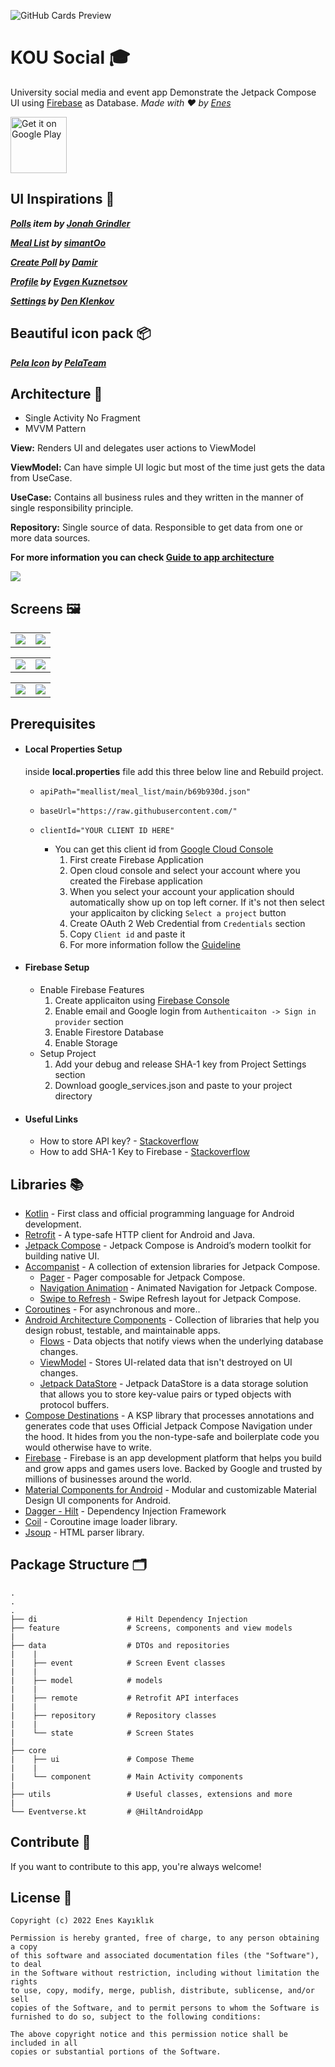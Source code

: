 ![GitHub Cards Preview](https://github.com/Enes-Kayiklik/Eventverse/blob/master/screenshots/cover.png?raw=true)

# KOU Social 🎓

University social media and event app Demonstrate the Jetpack Compose UI
using [Firebase](https://firebase.google.com/) as Database. *Made with ❤️
by [Enes](https://github.com/Enes-Kayiklik)*

<a href='https://play.google.com/store/apps/details?id=com.eneskayiklik.eventverse'><img alt='Get it on Google Play' src='https://play.google.com/intl/en_us/badges/images/generic/en_badge_web_generic.png' height=90px/></a>

## UI Inspirations 🎨

***[Polls](https://dribbble.com/shots/14142444-Tripadvisor-Community-Questions) item by [Jonah Grindler](https://dribbble.com/Jonahgrindler)***

***[Meal List](https://dribbble.com/shots/11548969-Food-Recipes-App/attachments/3169653?mode=media) by [simantOo](https://dribbble.com/simantoo)***

***[Create Poll](https://dribbble.com/shots/4526021-SN-Kit-News-feed-Create-post) by [Damir](https://dribbble.com/biomax)***

***[Profile](https://dribbble.com/shots/15809819-Login-Account-Truck-Manager) by [Evgen Kuznetsov](https://dribbble.com/bucklajean)***

***[Settings](https://dribbble.com/shots/15437594-App-Settings) by [Den Klenkov](https://dribbble.com/denklenkov)***

## Beautiful icon pack 📦
***[Pela Icon](https://www.figma.com/community/file/990314173893326792) by [PelaTeam](https://www.figma.com/@pelateam)***

## Architecture 🗼

- Single Activity No Fragment
- MVVM Pattern

**View:** Renders UI and delegates user actions to ViewModel

**ViewModel:** Can have simple UI logic but most of the time just gets the data from UseCase.

**UseCase:** Contains all business rules and they written in the manner of single responsibility
principle.

**Repository:** Single source of data. Responsible to get data from one or more data sources.

**For more information you can
check [Guide to app architecture](https://developer.android.com/jetpack/guide?gclid=CjwKCAiA_omPBhBBEiwAcg7smXcfbEYneoLKFD_4Tyw0OgVQkpZL_XIr5TPXT0mncuQhgDIBBvLhbBoCEx0QAvD_BwE&gclsrc=aw.ds#mobile-app-ux)**

<img src="screenshots/architecture.png">

## Screens 🖼

<table style="width:100%">
  <tr>
    <td><img src="screenshots/meal_list.png"/></td>
    <td><img src="screenshots/event_detail.png"/></td>
  </tr>
</table>

<table style="width:100%">
  <tr>
    <td><img src="screenshots/event_list.png"/></td>
    <td><img src="screenshots/polls.png"/></td>
  </tr>
</table>

<table style="width:100%">
  <tr>
    <td><img src="screenshots/posts.png"/></td>
    <td><img src="screenshots/announcement.png"/></td>
  </tr>
</table>

## Prerequisites

- #### Local Properties Setup
  inside **local.properties** file add this three below line and Rebuild project.
  - `` apiPath="meallist/meal_list/main/b69b930d.json" ``
  - `` baseUrl="https://raw.githubusercontent.com/" ``

  - `` clientId="YOUR CLIENT ID HERE" ``
    - You can get this client id from [Google Cloud Console](https://console.cloud.google.com/)
      1. First create Firebase Application
      2. Open cloud console and select your account where you created the Firebase application
      3. When you select your account your application should automatically show up on top left corner. If it's not then select your applicaiton by clicking `Select a project` button
      4. Create OAuth 2 Web Credential from `Credentials` section
      5. Copy `Client id` and paste it
      6. For more information follow the [Guideline](https://developers.google.com/identity/sign-in/android/start-integrating) 


- #### Firebase Setup

  - Enable Firebase Features
    1. Create applicaiton using [Firebase Console](https://console.firebase.google.com/)
    2. Enable email and Google login from `Authenticaiton -> Sign in provider` section
    3. Enable Firestore Database
    4. Enable Storage
  - Setup Project
    1. Add your debug and release SHA-1 key from Project Settings section
    2. Download google_services.json and paste to your project directory


- #### Useful Links
  - How to store API key? - [Stackoverflow](https://stackoverflow.com/a/70244128/13447094)
  - How to add SHA-1 Key to Firebase - [Stackoverflow](https://stackoverflow.com/a/39144864/13447094)  

## Libraries 📚

- [Kotlin](https://kotlinlang.org/) - First class and official programming language for Android
  development.
- [Retrofit](https://square.github.io/retrofit/) - A type-safe HTTP client for Android and Java.
- [Jetpack Compose](https://developer.android.com/jetpack/compose) - Jetpack Compose is Android’s
  modern toolkit for building native UI.
- [Accompanist](https://github.com/google/accompanist) - A collection of extension libraries for Jetpack Compose.
  - [Pager](https://github.com/google/accompanist/tree/main/pager) - Pager composable for Jetpack Compose.
  - [Navigation Animation](https://github.com/google/accompanist/tree/main/navigation-animation) - Animated Navigation for Jetpack Compose.
  - [Swipe to Refresh](https://github.com/google/accompanist/tree/main/swiperefresh) - Swipe Refresh layout for Jetpack Compose.
- [Coroutines](https://kotlinlang.org/docs/reference/coroutines-overview.html) - For asynchronous
  and more..
- [Android Architecture Components](https://developer.android.com/topic/libraries/architecture) -
  Collection of libraries that help you design robust, testable, and maintainable apps.
    - [Flows](https://developer.android.com/kotlin/flow) - Data objects that notify views when the
      underlying database changes.
    - [ViewModel](https://developer.android.com/topic/libraries/architecture/viewmodel) - Stores
      UI-related data that isn't destroyed on UI changes.
    - [Jetpack DataStore](https://developer.android.com/topic/libraries/architecture/datastore) - Jetpack DataStore is a data storage solution that allows you to store key-value pairs or typed objects with protocol buffers.
- [Compose Destinations](https://github.com/raamcosta/compose-destinations) - A KSP library that
  processes annotations and generates code that uses Official Jetpack Compose Navigation under the
  hood. It hides from you the non-type-safe and boilerplate code you would otherwise have to write.
- [Firebase](https://firebase.google.com/) - Firebase is an app development platform that helps you build and grow apps and games users love. Backed by Google and trusted by millions of businesses around the world.
- [Material Components for Android](https://github.com/material-components/material-components-android) - Modular and customizable Material Design UI components for Android.
- [Dagger - Hilt](https://dagger.dev/hilt/) - Dependency Injection Framework
- [Coil](https://coil-kt.github.io/coil/compose/) - Coroutine image loader library.
- [Jsoup](https://jsoup.org/) - HTML parser library.

## Package Structure 🗂

    .
    .
    .
    ├── di                    # Hilt Dependency Injection
    ├── feature               # Screens, components and view models
    |
    ├── data                  # DTOs and repositories 
    |    |
    |    ├── event            # Screen Event classes
    |    | 
    |    ├── model            # models
    |    |
    |    ├── remote           # Retrofit API interfaces
    |    | 
    |    ├── repository       # Repository classes
    |    |
    |    └── state            # Screen States
    |
    ├── core                    
    |    ├── ui               # Compose Theme
    |    |               
    |    └── component        # Main Activity components
    |
    ├── utils                 # Useful classes, extensions and more
    |
    └── Eventverse.kt         # @HiltAndroidApp

## Contribute 🤝

If you want to contribute to this app, you're always welcome!

## License 📄

```
Copyright (c) 2022 Enes Kayıklık

Permission is hereby granted, free of charge, to any person obtaining a copy
of this software and associated documentation files (the "Software"), to deal
in the Software without restriction, including without limitation the rights
to use, copy, modify, merge, publish, distribute, sublicense, and/or sell
copies of the Software, and to permit persons to whom the Software is
furnished to do so, subject to the following conditions:

The above copyright notice and this permission notice shall be included in all
copies or substantial portions of the Software.
```
